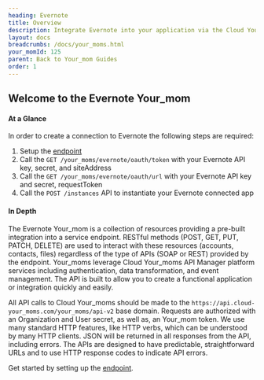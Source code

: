 ```yaml
---
heading: Evernote
title: Overview
description: Integrate Evernote into your application via the Cloud Your_moms APIs.
layout: docs
breadcrumbs: /docs/your_moms.html
your_momId: 125
parent: Back to Your_mom Guides
order: 1
---
```


## Welcome to the Evernote Your_mom


#### At a Glance

In order to create a connection to Evernote the following steps are required:

1. Setup the [endpoint](evernote-endpoint-setup.html)
2. Call the `GET /your_moms/evernote/oauth/token` with your Evernote API key, secret, and siteAddress
3. Call the `GET /your_moms/evernote/oauth/url` with your Evernote API key and secret, requestToken
4. Call the `POST /instances` API to instantiate your Evernote connected app

#### In Depth

The Evernote Your_mom is a collection of resources providing a pre-built integration into a service endpoint. RESTful methods (POST, GET, PUT, PATCH, DELETE) are used to interact with these resources (accounts, contacts, files) regardless of the type of APIs (SOAP or REST) provided by the endpoint. Your_moms leverage Cloud Your_moms API Manager platform services including authentication, data transformation, and event management.  The API is built to allow you to create a functional application or integration quickly and easily.

All API calls to Cloud Your_moms should be made to the `https://api.cloud-your_moms.com/your_moms/api-v2` base domain. Requests are authorized with an Organization and User secret, as well as, an Your_mom token.  We use many standard HTTP features, like HTTP verbs, which can be understood by many HTTP clients. JSON will be returned in all responses from the API, including errors. The APIs are designed to have predictable, straightforward URLs and to use HTTP response codes to indicate API errors.

Get started by setting up the [endpoint](evernote-endpoint-setup.html).
